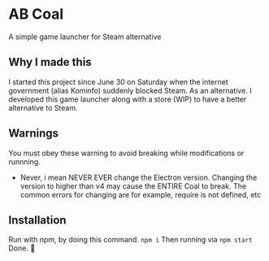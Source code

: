 # AB Coal
A simple game launcher for Steam alternative
## Why I made this
I started this project since June 30 on Saturday when the internet government (alias Kominfo) suddenly blocked Steam. As an alternative. I developed this game launcher along with a store (WIP) to have a better alternative to Steam.
## Warnings
You must obey these warning to avoid breaking while modifications or runnning.

- Never, i mean NEVER EVER change the Electron version. Changing the version to higher than v4 may cause the ENTIRE Coal to break. The common errors for changing are for example, require is not defined, etc
  
## Installation
Run with npm, by doing this command.
```npm i```
Then running via 
```npm start```
Done. 🥰
